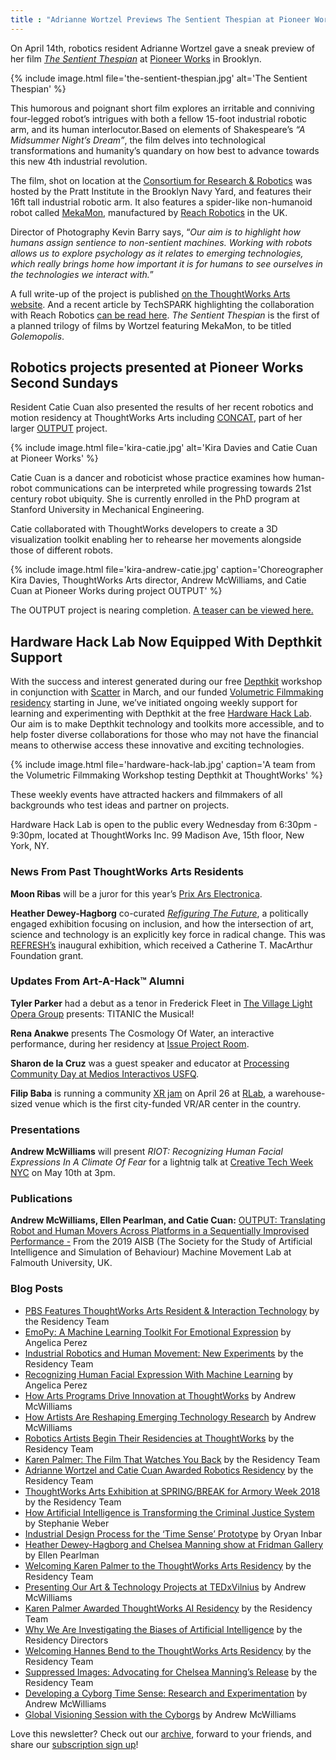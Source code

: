 ```yaml
---
title : "Adrianne Wortzel Previews The Sentient Thespian at Pioneer Works"
---
```

On April 14th, robotics resident Adrianne Wortzel gave a sneak preview of her film [_The Sentient Thespian_](https://thoughtworksarts.io/projects/sentient-thespian/) at [Pioneer Works](https://pioneerworks.org/) in Brooklyn.

{% include image.html file='the-sentient-thespian.jpg'
   alt='The Sentient Thespian' %}

This humorous and poignant short film explores an irritable and conniving four-legged robot’s intrigues with both a fellow 15-foot industrial robotic arm, and its human interlocutor.<!--excerpt-ends-->Based on elements of Shakespeare’s _“A Midsummer Night’s Dream”_, the film delves into technological transformations and humanity’s quandary on how best to advance towards this new 4th industrial revolution.

The film, shot on location at the [Consortium for Research & Robotics](https://consortiumrr.com/) was hosted by the Pratt Institute in the Brooklyn Navy Yard, and features their 16ft tall industrial robotic arm. It also features a spider-like non-humanoid robot called [MekaMon](https://mekamon.com/), manufactured by [Reach Robotics](https://reachrobotics.com/) in the UK.

Director of Photography Kevin Barry says, “_Our aim is to highlight how humans assign sentience to non-sentient machines. Working with robots allows us to explore psychology as it relates to emerging technologies, which really brings home how important it is for humans to see ourselves in the technologies we interact with._”

A full write-up of the project is published [on the ThoughtWorks Arts website](https://thoughtworksarts.io/projects/sentient-thespian/). And a recent article by TechSPARK highlighting the collaboration with Reach Robotics [can be read here](https://techspark.co/mekamon-takes-the-stage-with-thoughtworks-arts-collaboration/). _The Sentient Thespian_ is the first of a planned trilogy of films by Wortzel featuring MekaMon, to be titled _Golemopolis_.

## Robotics projects presented at Pioneer Works Second Sundays

Resident Catie Cuan also presented the results of her recent robotics and motion residency at ThoughtWorks Arts including [CONCAT](https://github.com/thoughtworksarts/concat), part of her larger [OUTPUT](https://www.youtube.com/watch?v=1NQQ1c4Z6I0) project.

{% include image.html file='kira-catie.jpg'
   alt='Kira Davies and Catie Cuan at Pioneer Works' %}

Catie Cuan is a dancer and roboticist whose practice examines how human-robot communications can be interpreted while progressing towards 21st century robot ubiquity. She is currently enrolled in the PhD program at Stanford University in Mechanical Engineering.

Catie collaborated with ThoughtWorks developers to create a 3D visualization toolkit enabling her to rehearse her movements alongside those of different robots.

{% include image.html file='kira-andrew-catie.jpg'
   caption='Choreographer Kira Davies, ThoughtWorks Arts director, Andrew McWilliams, and Catie Cuan at Pioneer Works during project OUTPUT' %}

The OUTPUT project is nearing completion. [A teaser can be viewed here.](https://www.youtube.com/watch?v=1NQQ1c4Z6I0)

## Hardware Hack Lab Now Equipped With Depthkit Support

With the success and interest generated during our free [Depthkit](https://www.depthkit.tv/) workshop in conjunction with [Scatter](https://scatter.nyc/) in March, and our funded [Volumetric Filmmaking residency](https://thoughtworksarts.io/open-call/2019-volumetric-residency/) starting in June, we’ve initiated ongoing weekly support for learning and experimenting with Depthkit at the free [Hardware Hack Lab](https://hardwarehacklab.io/). Our aim is to make Depthkit technology and toolkits more accessible, and to help foster diverse collaborations for those who may not have the financial means to otherwise access these innovative and exciting technologies.

{% include image.html file='hardware-hack-lab.jpg'
   caption='A team from the Volumetric Filmmaking Workshop testing Depthkit at ThoughtWorks' %}

These weekly events have attracted hackers and filmmakers of all backgrounds who test ideas and partner on projects.

Hardware Hack Lab is open to the public every Wednesday from 6:30pm - 9:30pm, located at ThoughtWorks Inc. 99 Madison Ave, 15th floor, New York, NY.

### News From Past ThoughtWorks Arts Residents

**Moon Ribas** will be a juror for this year’s [Prix Ars Electronica](https://ars.electronica.art/aeblog/en/2019/03/06/prixjury2019/).

**Heather Dewey-Hagborg** co-curated [_Refiguring The Future_](https://refreshart.tech/#why), a politically engaged exhibition focusing on inclusion, and how the intersection of art, science and technology is an explicitly key force in radical change. This was [REFRESH’s](https://refreshart.tech/#about) inaugural exhibition, which received a Catherine T. MacArthur Foundation grant.

### Updates From Art-A-Hack™ Alumni

**Tyler Parker** had a debut as a tenor in Frederick Fleet in [The Village Light Opera Group](https://villagelightopera.org/) presents: TITANIC the Musical!

**Rena Anakwe** presents The Cosmology Of Water, an interactive performance, during her residency at [Issue Project Room](https://issueprojectroom.org/event/rena-anakwe-cosmology-water?fbclid=IwAR2bujgXPjZRRz8OL1QLEMfw4l8QKKh3otAyrv39l3rFOXYp_7rjdGz6GOQ).

**Sharon de la Cruz** was a guest speaker and educator at [Processing Community Day at Medios Interactivos USFQ](http://www.pcdquito.com/).

**Filip Baba** is running a community [XR jam](https://www.eventbrite.com/e/unitynyc-xr-jam-2019-tickets-59015269259) on April 26 at [RLab](https://www.rlab.nyc/), a warehouse-sized venue which is the first city-funded VR/AR center in the country.

### Presentations

**Andrew McWilliams** will present _RIOT: Recognizing Human Facial Expressions In A Climate Of Fear_ for a lightnig talk at [Creative Tech Week NYC](https://www.eventbrite.com/e/ctw2019-conference-creative-tech-week-tickets-59667017656) on May 10th at 3pm.

### Publications

**Andrew McWilliams, Ellen Pearlman, and Catie Cuan:** [OUTPUT: Translating Robot and Human Movers Across Platforms in a Sequentially Improvised Performance -](http://aisb2019.machinemovementlab.net/MTSB2019_Cuan_Pearlman_McWilliams.pdf?fbclid=IwAR1zcOPi8G4l2E3D89hNuv6X2EPWSyQp50eKkWe40NeRn7cBFs-TEo45sms) From the 2019 AISB (The Society for the Study of Artificial Intelligence and Simulation of Behaviour) Machine Movement Lab at Falmouth University, UK.

### Blog Posts

*   [PBS Features ThoughtWorks Arts Resident & Interaction Technology](https://thoughtworksarts.io/blog/concat-tool-feature-pbs/) by the Residency Team
*   [EmoPy: A Machine Learning Toolkit For Emotional Expression](https://thoughtworksarts.io/blog/emopy-emotional-expression-toolkit/) by Angelica Perez
*   [Industrial Robotics and Human Movement: New Experiments](https://thoughtworksarts.io/blog/movement-industrial-robotic-arm/) by the Residency Team
*   [Recognizing Human Facial Expression With Machine Learning](https://thoughtworksarts.io/blog/recognizing-facial-expressions-machine-learning/) by Angelica Perez
*   [How Arts Programs Drive Innovation at ThoughtWorks](https://thoughtworksarts.io/blog/how-art-programs-drive-innovation-thoughtworks/) by Andrew McWilliams
*   [How Artists Are Reshaping Emerging Technology Research](https://thoughtworksarts.io/blog/how-artists-reshape-emerging-technology-research/) by Andrew McWilliams
*   [Robotics Artists Begin Their Residencies at ThoughtWorks](https://thoughtworksarts.io/blog/robotics-artists-begin-residencies/) by the Residency Team
*   [Karen Palmer: The Film That Watches You Back](https://thoughtworksarts.io/blog/karen-palmer-film-watches-you-back/) by the Residency Team
*   [Adrianne Wortzel and Catie Cuan Awarded Robotics Residency](https://thoughtworksarts.io/blog/adrianne-wortzel-catie-cuan-awarded-robotics-residency/) by the Residency Team
*   [ThoughtWorks Arts Exhibition at SPRING/BREAK for Armory Week 2018](https://thoughtworksarts.io/spring-break/) by the Residency Team
*   [How Artificial Intelligence is Transforming the Criminal Justice System](https://thoughtworksarts.io/blog/artificial-intelligence-criminal-justice-system/) by Stephanie Weber
*   [Industrial Design Process for the ‘Time Sense’ Prototype](https://thoughtworksarts.io/blog/industrial-design-time-sense-prototype/) by Oryan Inbar
*   [Heather Dewey-Hagborg and Chelsea Manning show at Fridman Gallery](https://thoughtworksarts.io/blog/heather-chelsea-show-fridman/) by Ellen Pearlman
*   [Welcoming Karen Palmer to the ThoughtWorks Arts Residency](https://thoughtworksarts.io/blog/welcoming-karen-palmer/) by the Residency Team
*   [Presenting Our Art & Technology Projects at TEDxVilnius](https://thoughtworksarts.io/blog/welcoming-karen-palmer/) by Andrew McWilliams
*   [Karen Palmer Awarded ThoughtWorks AI Residency](https://thoughtworksarts.io/blog/karen-palmer-ai-residency/) by the Residency Team
*   [Why We Are Investigating the Biases of Artificial Intelligence](https://thoughtworksarts.io/blog/why-we-are-investigating-biases-artificial-intelligence/) by the Residency Directors
*   [Welcoming Hannes Bend to the ThoughtWorks Arts Residency](https://thoughtworksarts.io/blog/welcoming-hannes-bend/) by the Residency Team
*   [Suppressed Images: Advocating for Chelsea Manning’s Release](https://thoughtworksarts.io/blog/suppressed-images-picturing-chelsea-manning/) by the Residency Team
*   [Developing a Cyborg Time Sense: Research and Experimentation](https://thoughtworksarts.io/blog/team-gets-started-on-research/) by Andrew McWilliams
*   [Global Visioning Session with the Cyborgs](https://thoughtworksarts.io/blog/visioning-session-with-the-cyborgs/) by Andrew McWilliams

Love this newsletter? Check out our [archive](https://thoughtworksarts.io/newsletters/), forward to your friends, and share our [subscription sign up](https://thoughtworksarts.io/newsletters/)!
